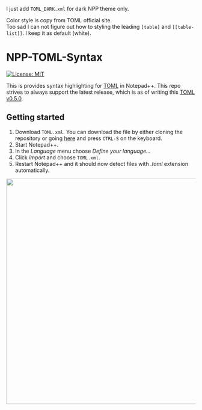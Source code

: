 I just add `TOML_DARK.xml` for dark NPP theme only.

Color style is copy from TOML official site.  
Too sad I can not figure out how to styling the leading `[table]` and `[[table-list]]`. I keep it as default (white).

# NPP-TOML-Syntax

[![License: MIT](https://img.shields.io/badge/License-MIT-green.svg)](LICENSE)

This is provides syntax highlighting for [TOML][toml] in Notepad++. This repo strives to always support the latest release, which is as of writing this [TOML v0.5.0][currver].

## Getting started
1. Download ```TOML.xml```. You can download the file by either cloning the repository or going [here][rawTOML] and press ```CTRL-S``` on the keyboard.
2. Start Notepad++.
3. In the *Language* menu choose *Define your language...*
4. Click *import* and choose ```TOML.xml```.
5. Restart Notepad++ and it should now detect files with _.toml_ extension automatically.

<img src="example_screenshot.png" width="600">


[toml]: https://github.com/toml-lang/toml
[currver]: https://github.com/toml-lang/toml/blob/master/versions/en/toml-v0.5.0.md
[rawTOML]: https://raw.githubusercontent.com/Theodor-Lindberg/NPP-TOML-Syntax/master/TOML.xml
